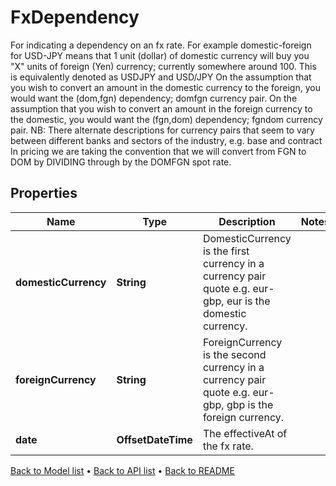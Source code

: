 

# FxDependency

For indicating a dependency on an fx rate.  For example domestic-foreign for USD-JPY  means that 1 unit (dollar) of domestic currency will buy you \"X\" units of foreign (Yen) currency; currently somewhere around 100.  This is equivalently denoted as USDJPY and USD/JPY     On the assumption that you wish to convert an amount in the domestic currency to the foreign, you would want the (dom,fgn) dependency; domfgn currency pair.  On the assumption that you wish to convert an amount in the foreign currency to the domestic, you would want the (fgn,dom) dependency; fgndom currency pair.     NB: There alternate descriptions for currency pairs that seem to vary between different banks and sectors of the industry, e.g. base and contract     In pricing we are taking the convention that we will convert from FGN to DOM by DIVIDING through by the DOMFGN spot rate.

## Properties

| Name | Type | Description | Notes |
|------------ | ------------- | ------------- | -------------|
|**domesticCurrency** | **String** | DomesticCurrency is the first currency in a currency pair quote e.g. eur-gbp, eur is the domestic currency. |  |
|**foreignCurrency** | **String** | ForeignCurrency is the second currency in a currency pair quote e.g. eur-gbp, gbp is the foreign currency. |  |
|**date** | **OffsetDateTime** | The effectiveAt of the fx rate. |  |



[Back to Model list](../README.md#documentation-for-models) &#8226; [Back to API list](../README.md#documentation-for-api-endpoints) &#8226; [Back to README](../README.md)


